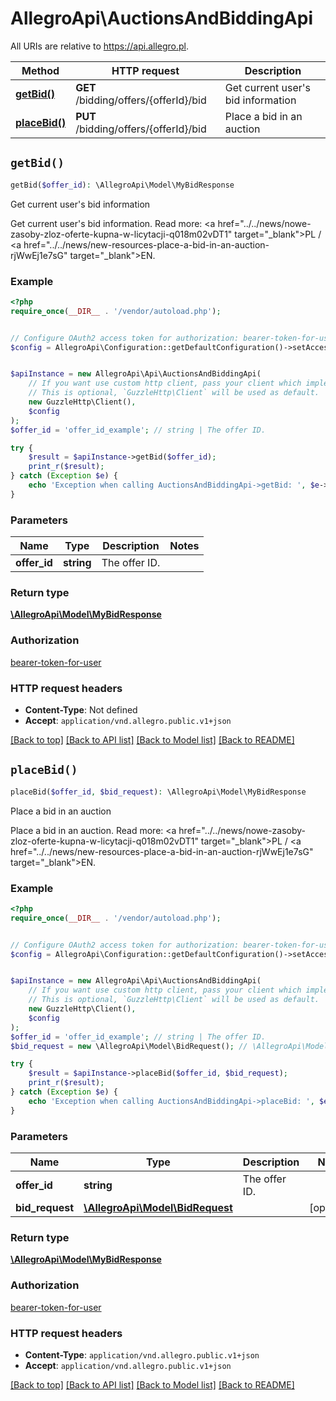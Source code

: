# AllegroApi\AuctionsAndBiddingApi

All URIs are relative to https://api.allegro.pl.

Method | HTTP request | Description
------------- | ------------- | -------------
[**getBid()**](AuctionsAndBiddingApi.md#getBid) | **GET** /bidding/offers/{offerId}/bid | Get current user&#39;s bid information
[**placeBid()**](AuctionsAndBiddingApi.md#placeBid) | **PUT** /bidding/offers/{offerId}/bid | Place a bid in an auction


## `getBid()`

```php
getBid($offer_id): \AllegroApi\Model\MyBidResponse
```

Get current user's bid information

Get current user's bid information. Read more: <a href=\"../../news/nowe-zasoby-zloz-oferte-kupna-w-licytacji-q018m02vDT1\" target=\"_blank\">PL</a> / <a href=\"../../news/new-resources-place-a-bid-in-an-auction-rjWwEj1e7sG\" target=\"_blank\">EN</a>.

### Example

```php
<?php
require_once(__DIR__ . '/vendor/autoload.php');


// Configure OAuth2 access token for authorization: bearer-token-for-user
$config = AllegroApi\Configuration::getDefaultConfiguration()->setAccessToken('YOUR_ACCESS_TOKEN');


$apiInstance = new AllegroApi\Api\AuctionsAndBiddingApi(
    // If you want use custom http client, pass your client which implements `GuzzleHttp\ClientInterface`.
    // This is optional, `GuzzleHttp\Client` will be used as default.
    new GuzzleHttp\Client(),
    $config
);
$offer_id = 'offer_id_example'; // string | The offer ID.

try {
    $result = $apiInstance->getBid($offer_id);
    print_r($result);
} catch (Exception $e) {
    echo 'Exception when calling AuctionsAndBiddingApi->getBid: ', $e->getMessage(), PHP_EOL;
}
```

### Parameters

Name | Type | Description  | Notes
------------- | ------------- | ------------- | -------------
 **offer_id** | **string**| The offer ID. |

### Return type

[**\AllegroApi\Model\MyBidResponse**](../Model/MyBidResponse.md)

### Authorization

[bearer-token-for-user](../../README.md#bearer-token-for-user)

### HTTP request headers

- **Content-Type**: Not defined
- **Accept**: `application/vnd.allegro.public.v1+json`

[[Back to top]](#) [[Back to API list]](../../README.md#endpoints)
[[Back to Model list]](../../README.md#models)
[[Back to README]](../../README.md)

## `placeBid()`

```php
placeBid($offer_id, $bid_request): \AllegroApi\Model\MyBidResponse
```

Place a bid in an auction

Place a bid in an auction. Read more: <a href=\"../../news/nowe-zasoby-zloz-oferte-kupna-w-licytacji-q018m02vDT1\" target=\"_blank\">PL</a> / <a href=\"../../news/new-resources-place-a-bid-in-an-auction-rjWwEj1e7sG\" target=\"_blank\">EN</a>.

### Example

```php
<?php
require_once(__DIR__ . '/vendor/autoload.php');


// Configure OAuth2 access token for authorization: bearer-token-for-user
$config = AllegroApi\Configuration::getDefaultConfiguration()->setAccessToken('YOUR_ACCESS_TOKEN');


$apiInstance = new AllegroApi\Api\AuctionsAndBiddingApi(
    // If you want use custom http client, pass your client which implements `GuzzleHttp\ClientInterface`.
    // This is optional, `GuzzleHttp\Client` will be used as default.
    new GuzzleHttp\Client(),
    $config
);
$offer_id = 'offer_id_example'; // string | The offer ID.
$bid_request = new \AllegroApi\Model\BidRequest(); // \AllegroApi\Model\BidRequest

try {
    $result = $apiInstance->placeBid($offer_id, $bid_request);
    print_r($result);
} catch (Exception $e) {
    echo 'Exception when calling AuctionsAndBiddingApi->placeBid: ', $e->getMessage(), PHP_EOL;
}
```

### Parameters

Name | Type | Description  | Notes
------------- | ------------- | ------------- | -------------
 **offer_id** | **string**| The offer ID. |
 **bid_request** | [**\AllegroApi\Model\BidRequest**](../Model/BidRequest.md)|  | [optional]

### Return type

[**\AllegroApi\Model\MyBidResponse**](../Model/MyBidResponse.md)

### Authorization

[bearer-token-for-user](../../README.md#bearer-token-for-user)

### HTTP request headers

- **Content-Type**: `application/vnd.allegro.public.v1+json`
- **Accept**: `application/vnd.allegro.public.v1+json`

[[Back to top]](#) [[Back to API list]](../../README.md#endpoints)
[[Back to Model list]](../../README.md#models)
[[Back to README]](../../README.md)
